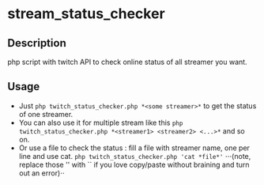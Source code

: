 # stream_status_checker

## Description
php script with twitch API to check online status of all streamer you want.
## Usage
+ Just `php twitch_status_checker.php *<some streamer>*` to get the status of one streamer.
+ You can also use it for multiple stream like this `php twitch_status_checker.php *<streamer1> <streamer2> <...>*` and so on.
+ Or use a file to check the status : fill a file with streamer name, one per line and use cat. `php twitch_status_checker.php 'cat *file*'`
⋅⋅⋅\(note, replace those '' with \`\` if you love copy/paste without braining and turn out an error\)⋅⋅
